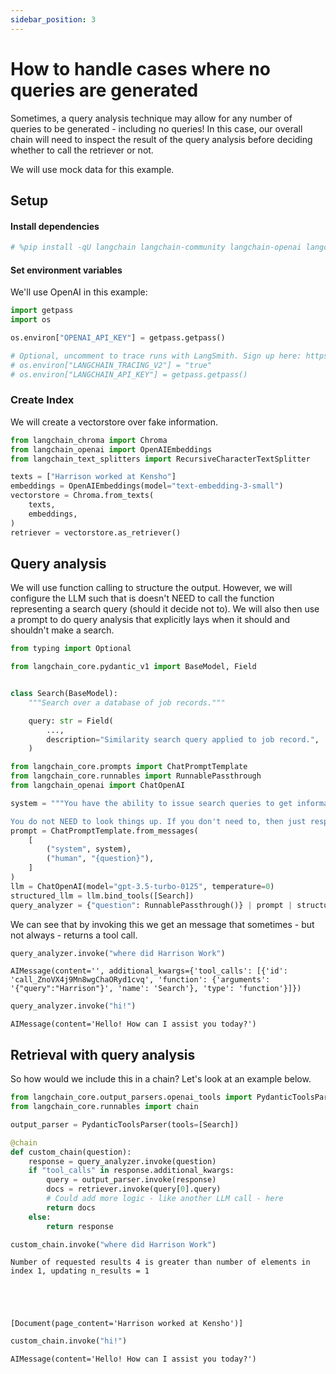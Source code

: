 ```yaml
---
sidebar_position: 3
---
```

# How to handle cases where no queries are generated

Sometimes, a query analysis technique may allow for any number of queries to be generated - including no queries! In this case, our overall chain will need to inspect the result of the query analysis before deciding whether to call the retriever or not.

We will use mock data for this example.

## Setup
#### Install dependencies


```python
# %pip install -qU langchain langchain-community langchain-openai langchain-chroma
```

#### Set environment variables

We'll use OpenAI in this example:


```python
import getpass
import os

os.environ["OPENAI_API_KEY"] = getpass.getpass()

# Optional, uncomment to trace runs with LangSmith. Sign up here: https://smith.langchain.com.
# os.environ["LANGCHAIN_TRACING_V2"] = "true"
# os.environ["LANGCHAIN_API_KEY"] = getpass.getpass()
```

### Create Index

We will create a vectorstore over fake information.


```python
from langchain_chroma import Chroma
from langchain_openai import OpenAIEmbeddings
from langchain_text_splitters import RecursiveCharacterTextSplitter

texts = ["Harrison worked at Kensho"]
embeddings = OpenAIEmbeddings(model="text-embedding-3-small")
vectorstore = Chroma.from_texts(
    texts,
    embeddings,
)
retriever = vectorstore.as_retriever()
```

## Query analysis

We will use function calling to structure the output. However, we will configure the LLM such that is doesn't NEED to call the function representing a search query (should it decide not to). We will also then use a prompt to do query analysis that explicitly lays when it should and shouldn't make a search.


```python
from typing import Optional

from langchain_core.pydantic_v1 import BaseModel, Field


class Search(BaseModel):
    """Search over a database of job records."""

    query: str = Field(
        ...,
        description="Similarity search query applied to job record.",
    )
```


```python
from langchain_core.prompts import ChatPromptTemplate
from langchain_core.runnables import RunnablePassthrough
from langchain_openai import ChatOpenAI

system = """You have the ability to issue search queries to get information to help answer user information.

You do not NEED to look things up. If you don't need to, then just respond normally."""
prompt = ChatPromptTemplate.from_messages(
    [
        ("system", system),
        ("human", "{question}"),
    ]
)
llm = ChatOpenAI(model="gpt-3.5-turbo-0125", temperature=0)
structured_llm = llm.bind_tools([Search])
query_analyzer = {"question": RunnablePassthrough()} | prompt | structured_llm
```

We can see that by invoking this we get an message that sometimes - but not always - returns a tool call.


```python
query_analyzer.invoke("where did Harrison Work")
```




    AIMessage(content='', additional_kwargs={'tool_calls': [{'id': 'call_ZnoVX4j9Mn8wgChaORyd1cvq', 'function': {'arguments': '{"query":"Harrison"}', 'name': 'Search'}, 'type': 'function'}]})




```python
query_analyzer.invoke("hi!")
```




    AIMessage(content='Hello! How can I assist you today?')



## Retrieval with query analysis

So how would we include this in a chain? Let's look at an example below.


```python
from langchain_core.output_parsers.openai_tools import PydanticToolsParser
from langchain_core.runnables import chain

output_parser = PydanticToolsParser(tools=[Search])
```


```python
@chain
def custom_chain(question):
    response = query_analyzer.invoke(question)
    if "tool_calls" in response.additional_kwargs:
        query = output_parser.invoke(response)
        docs = retriever.invoke(query[0].query)
        # Could add more logic - like another LLM call - here
        return docs
    else:
        return response
```


```python
custom_chain.invoke("where did Harrison Work")
```

    Number of requested results 4 is greater than number of elements in index 1, updating n_results = 1





    [Document(page_content='Harrison worked at Kensho')]




```python
custom_chain.invoke("hi!")
```




    AIMessage(content='Hello! How can I assist you today?')




```python

```
